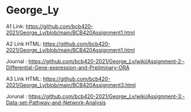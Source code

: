 # George_Ly

A1 Link: https://github.com/bcb420-2021/George_Ly/blob/main/BCB420Assignment1.html

A2 Link HTML: https://github.com/bcb420-2021/George_Ly/blob/main/BCB420Assignment1.html
        
Journal : https://github.com/bcb420-2021/George_Ly/wiki/Assignment-2:-Differential-Gene-expression-and-Preliminary-ORA

A3 Link HTML: https://github.com/bcb420-2021/George_Ly/blob/main/BCB420Assignment3.html

Jorunal : https://github.com/bcb420-2021/George_Ly/wiki/Assignment-3:-Data-set-Pathway-and-Network-Analysis
